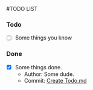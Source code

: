 #TODO LIST

### Todo
- [ ] Some things you know

### Done

- [x] Some things done.
  - Author: Some dude.
  - Commit: [Create Todo.md](https://github.com/Ne02ptzero/rogue-like/commit/b36e0a5d8160069aa62ca9ea548294bcc15113ba)

